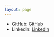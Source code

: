 ```yaml
---
layout: page
---
```



- GitHub: [GitHub](https://github.com/mimiyufanyou)
- Linkedin: [LinkedIn](https://www.linkedin.com/in/mimi-yufan-you/)
